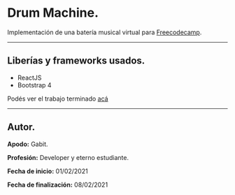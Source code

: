 # **Drum Machine.**

Implementación de una batería musical virtual para [Freecodecamp][FCC].
___

## **Liberías y frameworks usados.**

- ReactJS
- Bootstrap 4
    
Podés ver el trabajo terminado [acá][web]
___

## **Autor.**

**Apodo:** Gabit.

**Profesión:** Developer y eterno estudiante.

**Fecha de inicio:** 01/02/2021  

**Fecha de finalización:** 08/02/2021

[FCC]: https://www.freecodecamp.org/

[web]: https://fcc-gabit-drum-machine.herokuapp.com/